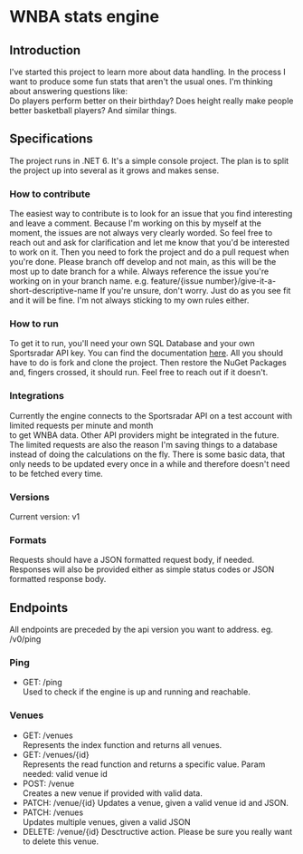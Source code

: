 # WNBA stats engine

## Introduction
I've started this project to learn more about data handling. In the process I want to produce some fun stats that aren't the usual ones. I'm thinking about answering questions like:  
Do players perform better on their birthday? Does height really make people better basketball players? And similar things.

## Specifications
The project runs in .NET 6. It's a simple console project. The plan is to split the project up into several as it grows and makes sense.

### How to contribute
The easiest way to contribute is to look for an issue that you find interesting and leave a comment. Because I'm working on this by myself at the moment, the issues are not always very clearly worded.
So feel free to reach out and ask for clarification and let me know that you'd be interested to work on it. Then you need to fork the project and do a pull request when you're done.
Please branch off develop and not main, as this will be the most up to date branch for a while. Always reference the issue you're working on in your branch name.
e.g. feature/{issue number}/give-it-a-short-descriptive-name
If you're unsure, don't worry. Just do as you see fit and it will be fine. I'm not always sticking to my own rules either.

### How to run
To get it to run, you'll need your own SQL Database and your own Sportsradar API key. You can find the documentation [here](https://developer.sportradar.com/io-docs).
All you should have to do is fork and clone the project. Then restore the NuGet Packages and, fingers crossed, it should run. Feel free to reach out if it doesn't.

### Integrations
Currently the engine connects to the Sportsradar API on a test account with limited requests per minute and month  
to get WNBA data. Other API providers might be integrated in the future.  
The limited requests are also the reason I'm saving things to a database instead of doing the calculations on the fly. There is some basic data, that only needs to be updated every once in a while and therefore doesn't need to be fetched every time.

### Versions
Current version: v1

### Formats
Requests should have a JSON formatted request body, if needed.
Responses will also be provided either as simple status codes or JSON formatted response body.


## Endpoints
All endpoints are preceded by the api version you want to address. eg. /v0/ping

### Ping
- GET: /ping  
Used to check if the engine is up and running and reachable.

### Venues
- GET: /venues  
Represents the index function and returns all venues.
- GET: /venues/{id}  
Represents the read function and returns a specific value. Param needed: valid venue id
- POST: /venue  
Creates a new venue if provided with valid data.
- PATCH: /venue/{id}
Updates a venue, given a valid venue id and JSON.
- PATCH: /venues  
Updates multiple venues, given a valid JSON
- DELETE: /venue/{id}
Desctructive action. Please be sure you really want to delete this venue.